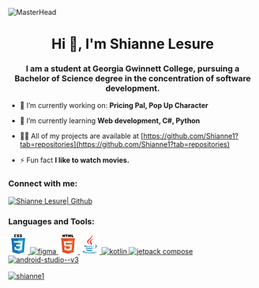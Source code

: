![MasterHead](http://slesure1.altervista.org/Images/coding.jpg )
<h1 align="center">Hi 👋, I'm Shianne Lesure</h1>
<h3 align="center">I am a student at Georgia Gwinnett College, pursuing a Bachelor of Science degree in the concentration of software development.</h3>

- 🔭 I’m currently working on: **Pricing Pal, Pop Up Character**
  
- 🌱 I’m currently learning **Web development, C#, Python**

- 👨‍💻 All of my projects are available at [https://github.com/Shianne1?tab=repositories](https://github.com/Shianne1?tab=repositories)

- ⚡ Fun fact **I like to watch movies.**

<h3 align="left">Connect with me:</h3>
<p align="left">
<a href="https://github.com/Shianne1"><img " alt="Shianne Lesure| Github" width="40px" src="https://www.vectorlogo.zone/logos/github/github-tile.svg" /></a>
</p>

<h3 align="left">Languages and Tools:</h3>
<p align="left"> 
  <a href="https://www.w3schools.com/css/" target="_blank" rel="noreferrer"> <img src="https://raw.githubusercontent.com/devicons/devicon/master/icons/css3/css3-original-wordmark.svg" alt="css3" width="40" height="40"/> </a> 
  <a href="https://www.figma.com/" target="_blank" rel="noreferrer"> <img src="https://www.vectorlogo.zone/logos/figma/figma-icon.svg" alt="figma" width="40" height="40"/> </a> 
  <a href="https://www.w3.org/html/" target="_blank" rel="noreferrer"> <img src="https://raw.githubusercontent.com/devicons/devicon/master/icons/html5/html5-original-wordmark.svg" alt="html5" width="40" height="40"/> </a> 
  <a href="https://www.java.com" target="_blank" rel="noreferrer"> <img src="https://raw.githubusercontent.com/devicons/devicon/master/icons/java/java-original.svg" alt="java" width="40" height="40"/> </a> 
  <a href="https://kotlinlang.org" target="_blank" rel="noreferrer"> <img src="https://www.vectorlogo.zone/logos/kotlinlang/kotlinlang-icon.svg" alt="kotlin" width="40" height="40"/> </a> 
  <a href="https://developer.android.com/jetpack/compose" target="_blank" rel="noreferrer"> <img src="https://upload.vectorlogo.zone/logos/jetpack/images/be5cdec8-1b56-4052-823c-9a0518e666e2.svg" alt="jetpack compose" width="40" height="40"/> </a> 
  <a href="https://developer.android.com/studio/install" target="_blank" rel="noreferrer"> <img width="40" height="40" src="https://img.icons8.com/color/48/android-studio--v3.png" alt="android-studio--v3"/>

</p>

<p><img align="center" src="https://github-readme-stats.vercel.app/api/top-langs?username=shianne1&show_icons=true&locale=en&layout=compact&theme=tokyonight" alt="shianne1" /></p>



